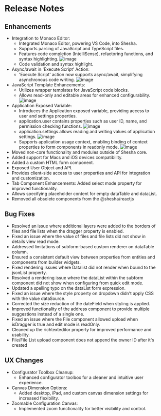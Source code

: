 # Release Notes
## Enhancements
- Integration to Monaco Editor:
  - Integrated Monaco Editor, powering VS Code, into Shesha.
  - Supports parsing of JavaScript and TypeScript files.
  - Features code completion (IntelliSense), refactoring functions, and syntax highlighting.
  ![image](https://github.com/shesha-io/shesha-framework/assets/151041759/f1862aeb-6633-43bc-9984-cb4e15f632c1)
  - Code validation and syntax highlight.
- Async/await in 'Execute Script' Action:
  - 'Execute Script' action now supports async/await, simplifying asynchronous code writing.
  ![image](https://github.com/shesha-io/shesha-framework/assets/151041759/a16d66c2-f5b1-4ca1-a980-a455b9dffcd0)
- JavaScript Template Enhancements:
  - Utilizes wrapper templates for JavaScript code blocks.
  - Allows read-only and editable areas for enhanced configurability.
  ![image](https://github.com/shesha-io/shesha-framework/assets/151041759/2d370cb7-578f-49ad-a259-f9038d74e99d)
- Application Exposed Variable:
  - Introduces the Application exposed variable, providing access to user and settings properties.
  - application.user contains properties such as user ID, name, and permission checking functions.
  ![image](https://github.com/shesha-io/shesha-framework/assets/151041759/5a2b3a10-b681-4e8c-a7a0-74bac79a2937)
  - application.settings allows reading and writing values of application settings.
  ![image](https://github.com/shesha-io/shesha-framework/assets/151041759/816d4653-dc4d-4f4f-ba02-129a16a629ac)
  - Supports application usage context, enabling binding of context properties to form components in readonly mode.
  ![image](https://github.com/shesha-io/shesha-framework/assets/151041759/3781faf1-f5ba-4cc3-a6b3-80bb7f41e09f)
- Moved non-core functionality and modules outside of Shesha core.
- Added support for Macs and iOS devices compatibility.
- Added a custom HTML form component.
- Exposed User Object and API.
- Provides client-side access to user properties and API for integration and customization.
- Tab Component Enhancements: Added select mode property for improved functionality.
- Allows specifying placeholder content for empty dataTable and dataList.
- Removed all obsolete components from the @shesha/reactjs

## Bug Fixes
- Resolved an issue where additional layers were added to the borders of files and file lists when the dragger property is enabled.
- Fixed an issue where the value of files and file lists did not show in details view read mode.
- Addressed limitations of subform-based custom renderer on dataTable column.
- Ensured a consistent default view between properties from entities and components from builder widgets.
- Fixed rendering issues where Datalist did not render when bound to the jsonList property.
- Resolved a rendering issue where the dataList within the subform component did not show when configuring from quick edit mode.
- Updated a spelling typo on the dataList form expression.
- Fixed an issue where the style property on dropdown didn't apply CSS with the value dataSource.
- Corrected the size reduction of the dateField when styling is applied.
- Improved functionality of the address component to provide multiple suggestions instead of a single one.
- Fixed an issue where the File component allowed upload when isDragger is true and edit mode is readOnly.
- Cleaned up the richtexteditor property for improved performance and usability.
- File/File List upload component does not append the owner ID after it's created

## UX Changes
- Configurator Toolbox Cleanup:
  - Enhanced configurator toolbox for a cleaner and intuitive user experience.
- Canvas Dimension Options:
  - Added desktop, iPad, and custom canvas dimension settings for increased flexibility.
- Zoomable Configuration Canvas:
  - Implemented zoom functionality for better visibility and control.

